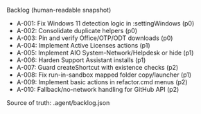 Backlog (human-readable snapshot)

- A-001: Fix Windows 11 detection logic in :settingWindows (p0)
- A-002: Consolidate duplicate helpers (p0)
- A-003: Pin and verify Office/OTP/ODT downloads (p0)
- A-004: Implement Active Licenses actions (p1)
- A-005: Implement AIO System-Network/Helpdesk or hide (p1)
- A-006: Harden Support Assistant installs (p1)
- A-007: Guard createShortcut with existence checks (p2)
- A-008: Fix run-in-sandbox mapped folder copy/launcher (p1)
- A-009: Implement basic actions in refactor.cmd menus (p2)
- A-010: Fallback/no-network handling for GitHub API (p2)

Source of truth: .agent/backlog.json


